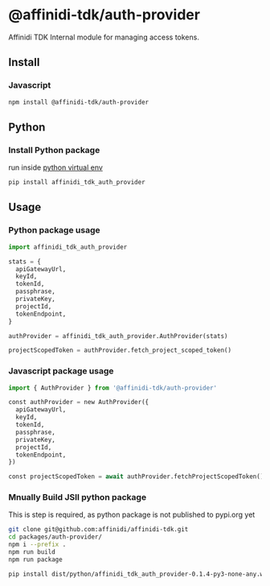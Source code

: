 # @affinidi-tdk/auth-provider

Affinidi TDK Internal module for managing access tokens.

## Install

### Javascript

```bash
npm install @affinidi-tdk/auth-provider
```

## Python

### Install Python package

run inside [python virtual env](https://docs.python.org/3/library/venv.html)

```bash
pip install affinidi_tdk_auth_provider
```

## Usage

### Python package usage

```python
import affinidi_tdk_auth_provider

stats = {
  apiGatewayUrl,
  keyId,
  tokenId,
  passphrase,
  privateKey,
  projectId,
  tokenEndpoint,
}

authProvider = affinidi_tdk_auth_provider.AuthProvider(stats)

projectScopedToken = authProvider.fetch_project_scoped_token()
```

### Javascript package usage

```python
import { AuthProvider } from '@affinidi-tdk/auth-provider'

const authProvider = new AuthProvider({
  apiGatewayUrl,
  keyId,
  tokenId,
  passphrase,
  privateKey,
  projectId,
  tokenEndpoint,
})

const projectScopedToken = await authProvider.fetchProjectScopedToken()
```

### Mnually Build JSII python package

This is step is required, as python package is not published to pypi.org yet

```bash
git clone git@github.com:affinidi/affinidi-tdk.git
cd packages/auth-provider/
npm i --prefix .
npm run build
npm run package
```

```bash
pip install dist/python/affinidi_tdk_auth_provider-0.1.4-py3-none-any.whl
```
